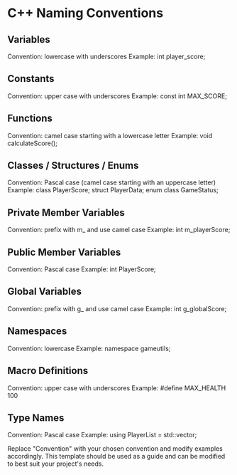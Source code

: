 # C++ Naming Conventions

## Variables
Convention: lowercase with underscores 
Example: int player_score;

## Constants
Convention: upper case with underscores
Example: const int MAX_SCORE;

## Functions
Convention: camel case starting with a lowercase letter
Example: void calculateScore();

## Classes / Structures / Enums
Convention: Pascal case (camel case starting with an uppercase letter)
Example: class PlayerScore;
         struct PlayerData;
         enum class GameStatus;

## Private Member Variables
Convention: prefix with m_ and use camel case
Example: int m_playerScore;

## Public Member Variables
Convention: Pascal case
Example: int PlayerScore;

## Global Variables
Convention: prefix with g_ and use camel case
Example: int g_globalScore;

## Namespaces
Convention: lowercase
Example: namespace gameutils;

## Macro Definitions
Convention: upper case with underscores
Example: #define MAX_HEALTH 100

## Type Names
Convention: Pascal case
Example: using PlayerList = std::vector<Player>;

Replace "Convention" with your chosen convention and modify examples accordingly. This template should be used as a guide and can be modified to best suit your project's needs.